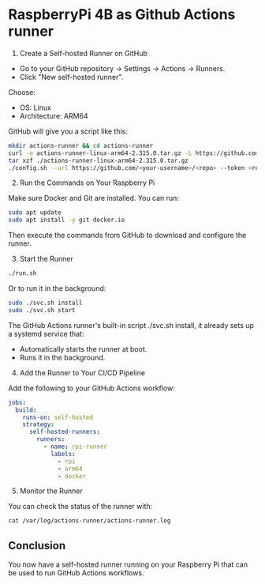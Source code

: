 # RaspberryPi 4B as Github Actions runner

1. Create a Self-hosted Runner on GitHub

- Go to your GitHub repository → Settings → Actions → Runners.
- Click "New self-hosted runner".

Choose:

- OS: Linux
- Architecture: ARM64

GitHub will give you a script like this:

```bash
mkdir actions-runner && cd actions-runner
curl -o actions-runner-linux-arm64-2.315.0.tar.gz -L https://github.com/actions/runner/releases/download/v2.315.0/actions-runner-linux-arm64-2.315.0.tar.gz
tar xzf ./actions-runner-linux-arm64-2.315.0.tar.gz
./config.sh --url https://github.com/<your-username>/<repo> --token <runner-token>

```

2.  Run the Commands on Your Raspberry Pi

Make sure Docker and Git are installed. You can run:

```bash
sudo apt update
sudo apt install -y git docker.io
```

Then execute the commands from GitHub to download and configure the runner.

3. Start the Runner

```bash
./run.sh
```

Or to run it in the background:

```bash
sudo ./svc.sh install
sudo ./svc.sh start
```

The GitHub Actions runner's built-in script ./svc.sh install, it already sets up a systemd service that:

- Automatically starts the runner at boot.
- Runs it in the background.

4. Add the Runner to Your CI/CD Pipeline

Add the following to your GitHub Actions workflow:

```yaml
jobs:
  build:
    runs-on: self-hosted
    strategy:
      self-hosted-runners:
        runners:
          - name: rpi-runner
            labels:
              - rpi
              - arm64
              - docker
```

5. Monitor the Runner

You can check the status of the runner with:

```bash
cat /var/log/actions-runner/actions-runner.log
```

## Conclusion

You now have a self-hosted runner running on your Raspberry Pi that can be used to run GitHub Actions workflows.
